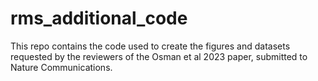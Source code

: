 # rms_additional_code
This repo contains the code used to create the figures and datasets requested by the reviewers of the Osman et al 2023 paper, submitted to Nature Communications.

